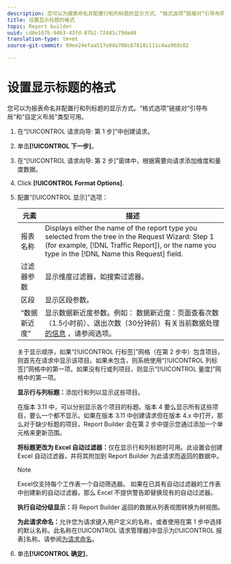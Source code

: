 ```yaml
---
description: 您可以为报表命名并配置行和列标题的显示方式。“格式选项”链接对“引导布局”和“自定义布局”类型可用。
title: 设置显示标题的格式
topic: Report builder
uuid: cd0e167b-9463-43fd-87b2-724d1c79de68
translation-type: tm+mt
source-git-commit: 99ee24efaa517e8da700c67818c111c4aa90dc02

---
```



# 设置显示标题的格式

您可以为报表命名并配置行和列标题的显示方式。“格式选项”链接对“引导布局”和“自定义布局”类型可用。

1. 在“[!UICONTROL 请求向导: 第 1 步]”中创建请求。
1. 单击&#x200B;**[!UICONTROL 下一步]**。
1. 在“[!UICONTROL 请求向导: 第 2 步]”窗体中，根据需要向请求添加维度和量度数据。
1. Click **[!UICONTROL Format Options]**.
1. 配置“[!UICONTROL 显示]”选项：

   | 元素 | 描述 |
   |--- |--- |
   | 报表名称 | Displays either the name of the report type you selected from the tree in the  Request Wizard: Step 1 (for example, [!DNL Traffic Report]), or the name you type in the [!DNL Name this Request] field. |
   | 过滤器参数 | 显示维度过滤器，如搜索过滤器。 |
   | 区段 | 显示区段参数。 |
   | “数据新近度” | 显示数据新近度参数。例如：    数据新近度：页面查看次数（1.5小时前）、退出次数（30分钟前）有关当前数据处理 [的信息](/help/analyze/report-builder/options.md) ，请参阅选项。 |

   关于显示顺序，如果“[!UICONTROL 行标签]”网格（在第 2 步中）包含项目，则首先在请求中显示该项目。如果未包含，则系统使用“[!UICONTROL 列标签]”网格中的第一项。如果没有行或列项目，则显示“[!UICONTROL 量度]”网格中的第一项。

   **显示行与列标题：**&#x200B;添加行和列以显示这些项目。

   在版本 3.11 中，可以分别显示各个项目的标题。版本 4 要么显示所有这些项目，要么一个都不显示。如果在版本 3.11 中创建请求但在版本 4.x 中打开，那么对于缺少标题的项目，Report Builder 会在第 2 步中提示您通过添加一个单元格来更新范围。

   **将标题更改为 Excel 自动过滤器：**&#x200B;仅在显示行和列标题时可用。此设置会创建 Excel 自动过滤器，并将其附加到 Report Builder 为此请求而返回的数据中。

   >[!NOTE]
   >
   >Excel仅支持每个工作表一个自动筛选器。 如果在已具有自动过滤器的工作表中创建新的自动过滤器，那么 Excel 不提供警告即替换现有的自动过滤器。

   **执行自动分级显示：**&#x200B;将 Report Builder 返回的数据从列表视图转换为树视图。

   **为此请求命名：**&#x200B;允许您为请求键入用户定义的名称，或者使用在第 1 步中选择的默认名称。此名称在[!UICONTROL 请求管理器]中显示为[!UICONTROL 报表]名称。请参阅[为请求命名](/help/analyze/report-builder/layout/name-a-request.md)。

1. 单击&#x200B;**[!UICONTROL 确定]**。
